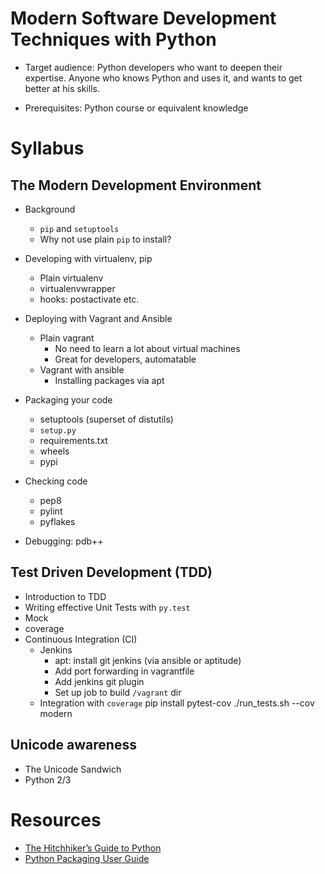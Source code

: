 Modern Software Development Techniques with Python
==================================================

* Target audience: Python developers who want to deepen their expertise. Anyone who knows Python and uses it, and wants to get better at his skills.

* Prerequisites: Python course or equivalent knowledge

Syllabus
========

The Modern Development Environment
----------------------------------

* Background
  * `pip` and `setuptools`
  * Why not use plain `pip` to install?

* Developing with virtualenv, pip
  * Plain virtualenv
  * virtualenvwrapper
  * hooks: postactivate etc.

* Deploying with Vagrant and Ansible
  * Plain vagrant
    * No need to learn a lot about virtual machines
    * Great for developers, automatable
  * Vagrant with ansible
    * Installing packages via apt

* Packaging your code
  * setuptools (superset of distutils)
  * `setup.py`
  * requirements.txt
  * wheels
  * pypi

* Checking code
  * pep8
  * pylint
  * pyflakes

* Debugging: pdb++


Test Driven Development (TDD)
-----------------------------

* Introduction to TDD
* Writing effective Unit Tests with `py.test`
* Mock
* coverage
* Continuous Integration (CI)
  * Jenkins
    * apt: install git jenkins (via ansible or aptitude)
    * Add port forwarding in vagrantfile
    * Add jenkins git plugin
    * Set up job to build `/vagrant` dir
  * Integration with `coverage`
    pip install pytest-cov
    ./run_tests.sh --cov modern

Unicode awareness
-----------------

* The Unicode Sandwich
* Python 2/3


Resources
=========

* [The Hitchhiker’s Guide to Python](http://docs.python-guide.org/en/latest/)
* [Python Packaging User Guide](https://python-packaging-user-guide.readthedocs.org/en/latest/)


<!--
vim:lbr:wrap:nolist:ft=markdown
-->
